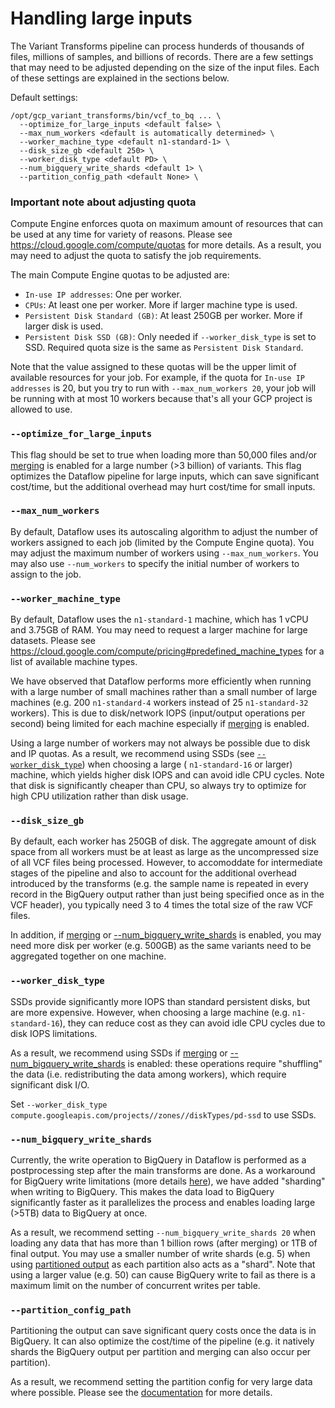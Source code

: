 # Handling large inputs

The Variant Transforms pipeline can process hunderds of thousands of files,
millions of samples, and billions of records. There are a few settings that
may need to be adjusted depending on the size of the input files. Each of these
settings are explained in the sections below.

Default settings:

```
/opt/gcp_variant_transforms/bin/vcf_to_bq ... \
  --optimize_for_large_inputs <default false> \
  --max_num_workers <default is automatically determined> \
  --worker_machine_type <default n1-standard-1> \
  --disk_size_gb <default 250> \
  --worker_disk_type <default PD> \
  --num_bigquery_write_shards <default 1> \
  --partition_config_path <default None> \
```

### Important note about adjusting quota

Compute Engine enforces quota on maximum amount of resources that can be used
at any time for variety of reasons. Please see
https://cloud.google.com/compute/quotas for more details. As a result, you may
need to adjust the quota to satisfy the job requirements.

The main Compute Engine quotas to be adjusted are:
* `In-use IP addresses`: One per worker.
* `CPUs`: At least one per worker. More if larger machine type is used.
* `Persistent Disk Standard (GB)`: At least 250GB per worker. More if larger
  disk is used.
* `Persistent Disk SSD (GB)`: Only needed if `--worker_disk_type` is set to SSD.
  Required quota size is the same as `Persistent Disk Standard`.

Note that the value assigned to these quotas will be the upper limit of
available resources for your job. For example, if the quota for
`In-use IP addresses` is 20, but you try to run with `--max_num_workers 20`,
your job will be running with at most 10 workers because that's all your GCP
project is allowed to use.

### `--optimize_for_large_inputs`

This flag should be set to true when loading more than 50,000 files and/or
[merging](variant_merging.md) is enabled for a large number (>3 billion)
of variants. This flag optimizes the Dataflow pipeline for large inputs, which
can save significant cost/time, but the additional overhead may hurt cost/time
for small inputs.

### `--max_num_workers`

By default, Dataflow uses its autoscaling algorithm to adjust the number of
workers assigned to each job (limited by the Compute Engine quota). You may
adjust the maximum number of workers using `--max_num_workers`. You may also use
`--num_workers` to specify the initial number of workers to assign to the job.

### `--worker_machine_type`

By default, Dataflow uses the `n1-standard-1` machine, which has 1 vCPU and
3.75GB of RAM. You may need to request a larger machine for large datasets.
Please see https://cloud.google.com/compute/pricing#predefined_machine_types
for a list of available machine types.

We have observed that Dataflow performs more efficiently when running
with a large number of small machines rather than a small number of large
machines (e.g. 200 `n1-standard-4` workers instead of 25 `n1-standard-32`
workers). This is due to disk/network IOPS (input/output operations per second)
being limited for each machine especially if [merging](variant_merging.md) is
enabled.

Using a large number of workers may not always be possible due to disk and
IP quotas. As a result, we recommend using SSDs (see
[`--worker_disk_type`](#--worker_disk_type)) when choosing a large (
`n1-standard-16` or larger) machine, which yields higher disk IOPS and can avoid
idle CPU cycles. Note that disk is significantly cheaper than CPU, so always try
to optimize for high CPU utilization rather than disk usage.

### `--disk_size_gb`

By default, each worker has 250GB of disk. The aggregate amount of disk space
from all workers must be at least as large as the uncompressed size of all VCF
files being processed. However, to accomoddate for intermediate stages of the
pipeline and also to account for the additional overhead introduced by the
transforms (e.g. the sample name is repeated in every record in the BigQuery
output rather than just being specified once as in the VCF header), you
typically need 3 to 4 times the total size of the raw VCF files.

In addition, if [merging](variant_merging.md) or
[--num_bigquery_write_shards](#--num_bigquery_write_shards) is enabled, you may
need more disk per worker (e.g. 500GB) as the same variants need to be
aggregated together on one machine.

### `--worker_disk_type`

SSDs provide significantly more IOPS than standard persistent disks, but are
more expensive. However, when choosing a large machine (e.g. `n1-standard-16`),
they can reduce cost as they can avoid idle CPU cycles due to disk IOPS
limitations.

As a result, we recommend using SSDs if [merging](variant_merge.md) or
[--num_bigquery_write_shards](#--num_bigquery_write_shards) is enabled: these
operations require "shuffling" the data (i.e. redistributing the data among
workers), which require significant disk I/O.

Set
`--worker_disk_type compute.googleapis.com/projects//zones//diskTypes/pd-ssd`
to use SSDs.

### `--num_bigquery_write_shards`

Currently, the write operation to BigQuery in Dataflow is performed as a
postprocessing step after the main transforms are done. As a workaround for
BigQuery write limitations (more details
[here](https://github.com/googlegenomics/gcp-variant-transforms/issues/199)),
we have added "sharding" when writing to BigQuery. This makes the data load
to BigQuery significantly faster as it parallelizes the process and enables
loading large (>5TB) data to BigQuery at once.

As a result, we recommend setting `--num_bigquery_write_shards 20` when loading
any data that has more than 1 billion rows (after merging) or 1TB of final
output. You may use a smaller number of write shards (e.g. 5) when using
[partitioned output](#--partition_config_path) as each partition also acts as a
"shard". Note that using a larger value (e.g. 50) can cause BigQuery write to
fail as there is a maximum limit on the number of concurrent writes per table.

### `--partition_config_path`

Partitioning the output can save significant query costs once the data is in
BigQuery. It can also optimize the cost/time of the pipeline (e.g. it natively
shards the BigQuery output per partition and merging can also occur per
partition).

As a result, we recommend setting the partition config for very large data
where possible. Please see the [documentation](partitioning.md) for more
details.


